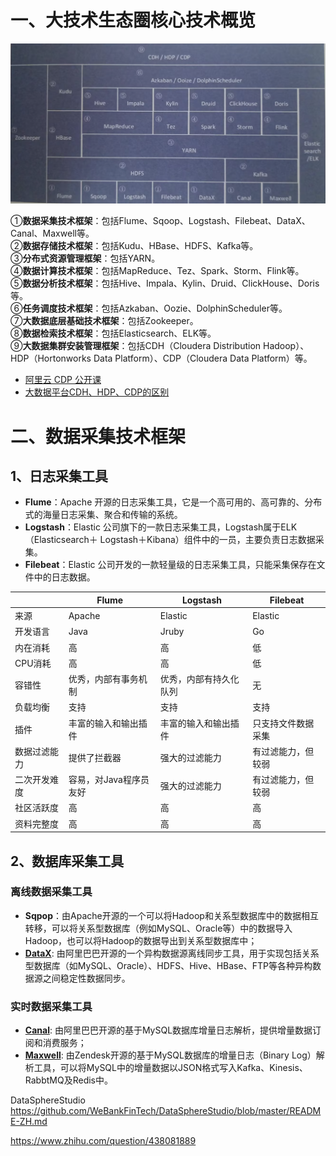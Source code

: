 # 一、大技术生态圈核心技术概览

![大技术生态圈核心技术](https://github.com/geek-pie/BigData-Governance-Practice/blob/main/images/tech_overview.png)

①**数据采集技术框架**：包括Flume、Sqoop、Logstash、Filebeat、DataX、Canal、Maxwell等。   
②**数据存储技术框架**：包括Kudu、HBase、HDFS、Kafka等。  
③**分布式资源管理框架**：包括YARN。  
④**数据计算技术框架**：包括MapReduce、Tez、Spark、Storm、Flink等。  
⑤**数据分析技术框架**：包括Hive、Impala、Kylin、Druid、ClickHouse、Doris等。  
⑥**任务调度技术框架**：包括Azkaban、Oozie、DolphinScheduler等。  
⑦**大数据底层基础技术框架**：包括Zookeeper。  
⑧**数据检索技术框架**：包括Elasticsearch、ELK等。  
⑨**大数据集群安装管理框架**：包括CDH（Cloudera Distribution Hadoop）、HDP（Hortonworks Data Platform）、CDP（Cloudera Data Platform）等。  
* [阿里云 CDP 公开课](https://developer.aliyun.com/article/841718)
* [大数据平台CDH、HDP、CDP的区别](https://www.freebytes.net/it/bigdata/bigdata-platform-cdh-hdp-cdp.html)

# 二、数据采集技术框架
## 1、日志采集工具
* **Flume**：Apache 开源的日志采集工具，它是一个高可用的、高可靠的、分布式的海量日志采集、聚合和传输的系统。
* **Logstash**：Elastic 公司旗下的一款日志采集工具，Logstash属于ELK（Elasticsearch＋ Logstash＋Kibana）组件中的一员，主要负责日志数据采集。
* **Filebeat**：Elastic 公司开发的一款轻量级的日志采集工具，只能采集保存在文件中的日志数据。
  
|              |  Flume  |   Logstash  |   Filebeat  | 
|  ----        | ----    |----         |----         |
| 来源          | Apache  | Elastic    | Elastic     |
| 开发语言       | Java     | Jruby      | Go          |
| 内在消耗       | 高      | 高     | 低  | 
| CPU消耗       | 高      | 高     | 低  | 
| 容错性        |优秀，内部有事务机制    | 优秀，内部有持久化队列  | 无 | 
| 负载均衡       |   支持 | 支持   | 支持   | 
| 插件          | 丰富的输入和输出插件   | 丰富的输入和输出插件   |  只支持文件数据采集  |
| 数据过滤能力   |   提供了拦截器         |  强大的过滤能力      |  有过滤能力，但较弱   |
| 二次开发难度   | 容易，对Java程序员友好  | 强大的过滤能力       |  有过滤能力，但较弱   |
| 社区活跃度     | 高     | 高  |  高   |
| 资料完整度     | 高     | 高  |  高   |



## 2、数据库采集工具
### 离线数据采集工具
* **Sqpop**：由Apache开源的一个可以将Hadoop和关系型数据库中的数据相互转移，可以将关系型数据库（例如MySQL、Oracle等）中的数据导入Hadoop，也可以将Hadoop的数据导出到关系型数据库中；
* **[DataX](https://github.com/alibaba/datax)**: 由阿里巴巴开源的一个异构数据源离线同步工具，用于实现包括关系型数据库（如MySQL、Oracle）、HDFS、Hive、HBase、FTP等各种异构数据源之间稳定性数据同步。
  
### 实时数据采集工具
* **[Canal](https://github.com/alibaba/canal)**: 由阿里巴巴开源的基于MySQL数据库增量日志解析，提供增量数据订阅和消费服务；
* **[Maxwell](https://github.com/alibaba/canal)**: 由Zendesk开源的基于MySQL数据库的增量日志（Binary Log）解析工具，可以将MySQL中的增量数据以JSON格式写入Kafka、Kinesis、RabbtMQ及Redis中。



DataSphereStudio
https://github.com/WeBankFinTech/DataSphereStudio/blob/master/README-ZH.md

https://www.zhihu.com/question/438081889